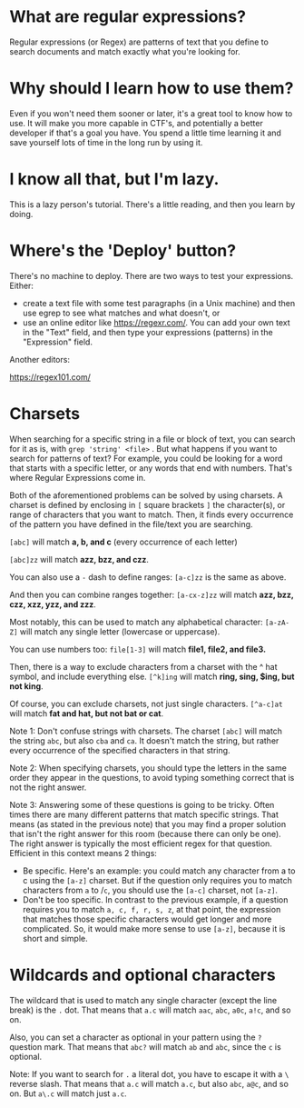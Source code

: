 # What are regular expressions?

Regular expressions (or Regex) are patterns of text that you define to search documents and match exactly what you're looking for.

# Why should I learn how to use them?

Even if you won't need them sooner or later, it's a great tool to know how to use. It will make you more capable in CTF's, and potentially a better developer if that's a goal you have. You spend a little time learning it and save yourself lots of time in the long run by using it.

# I know all that, but I'm lazy.

This is a lazy person's tutorial. There's a little reading, and then you learn by doing.

# Where's the 'Deploy' button?

There's no machine to deploy. There are two ways to test your expressions. Either:

* create a text file with some test paragraphs (in a Unix machine) and then use egrep <pattern> <file> to see what matches and what doesn't, or
* use an online editor like https://regexr.com/. You can add your own text in the "Text" field, and then type your expressions (patterns) in the "Expression" field.

Another editors: 

https://regex101.com/

# Charsets

When searching for a specific string in a file or block of text, you can search for it as is, with `grep 'string' <file>` . But what happens if you want to search for patterns of text? For example, you could be looking for a word that starts with a specific letter, or any words that end with numbers. That's where Regular Expressions come in.

Both of the aforementioned problems can be solved by using charsets. A charset is defined by enclosing in `[` square brackets `]` the character(s), or range of characters that you want to match.  Then, it finds every occurrence of the pattern you have defined in the file/text you are searching.

`[abc]` will match <b>a, b, and c</b> (every occurrence of each letter)

`[abc]zz` will match <B>azz, bzz, and czz</b>.

You can also use a `-` dash to define ranges:
`[a-c]zz` is the same as above.

And then you can combine ranges together:
`[a-cx-z]zz` will match <B>azz, bzz, czz, xzz, yzz, and zzz</b>.

Most notably, this can be used to match any alphabetical character:
`[a-zA-Z]` will match any single letter (lowercase or uppercase).

You can use numbers too:
`file[1-3]` will match <b>file1, file2, and file3.</b>

Then, there is a way to exclude characters from a charset with the ^ hat symbol, and include everything else.
`[^k]ing` will match <b>ring, sing, $ing, but not king</b>.

Of course, you can exclude charsets, not just single characters.
`[^a-c]at` will match <b>fat and hat, but not bat or cat</b>.

Note 1: Don't confuse strings with charsets. The charset `[abc]` will match the string `abc`, but also `cba` and `ca`. It doesn't match the string, but rather every occurrence of the specified characters in that string.

Note 2: When specifying charsets, you should type the letters in the same order they appear in the questions, to avoid typing something correct that is not the right answer.

Note 3: Answering some of these questions is going to be tricky. Often times there are many different patterns that match specific strings. That means (as stated in the previous note) that you may find a proper solution that isn't the right answer for this room (because there can only be one). The right answer is typically the most efficient regex for that question. Efficient in this context means 2 things:
*  Be specific. Here's an example: you could match any character from a to c using the `[a-z]` charset. But if the question only requires you to match characters from `a` to /`c`, you should use the `[a-c]` charset, not `[a-z]`.
* Don't be too specific. In contrast to the previous example, if a question requires you to match `a, c, f, r, s, z`, at that point, the expression that matches those specific characters would get longer and more complicated. So, it would make more sense to use `[a-z]`, because it is short and simple.

# Wildcards and optional characters 

The wildcard that is used to match any single character (except the line break) is the `.` dot. That means that `a.c` will match `aac`, `abc`, `a0c`, `a!c`, and so on.

Also, you can set a character as optional in your pattern using the `?` question mark. That means that `abc?` will match `ab` and `abc`, since the `c` is optional.

Note: If you want to search for `.` a literal dot, you have to escape it with a `\` reverse slash. That means that `a.c` will match `a.c`, but also `abc`, `a@c`, and so on. But `a\.c` will match just `a.c`.
